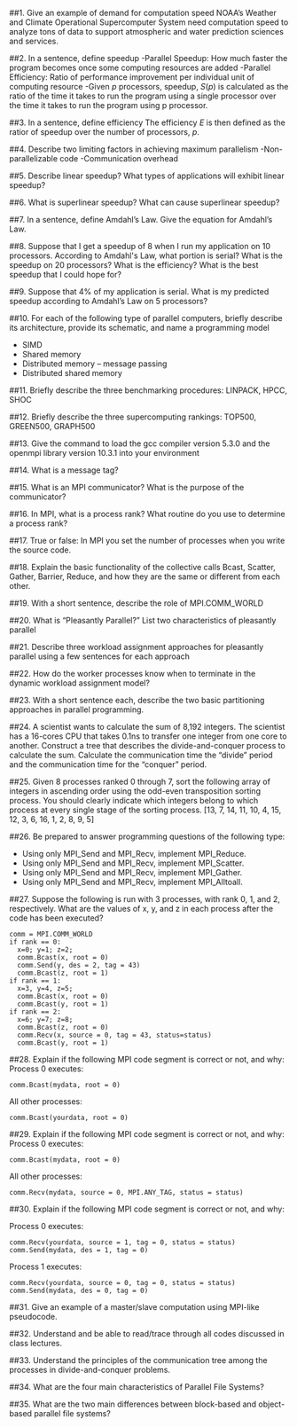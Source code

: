 ##1. Give an example of demand for computation speed
NOAA’s Weather and Climate Operational Supercomputer System need computation speed to analyze tons of data to support atmospheric and   water prediction sciences and services.

##2. In a  sentence, define speedup
-Parallel Speedup: How much faster the program becomes once some computing resources are added
-Parallel Efficiency: Ratio of performance improvement per individual unit of computing resource
-Given $p$ processors, speedup, $S(p)$ is calculated as the ratio of the time it takes to run the program using a single processor over the time it takes to run the program using p processor.

##3. In a sentence, define efficiency
The efficiency $E$ is then defined as the ratior of speedup over the number of processors, $p$.

##4. Describe two limiting factors in achieving maximum parallelism
-Non-parallelizable code
-Communication overhead

##5. Describe linear speedup?  What types of applications will exhibit linear speedup?

##6. What is superlinear speedup?  What can cause superlinear speedup?

##7. In a sentence, define Amdahl’s Law.  Give the equation for Amdahl’s Law.

##8. Suppose that I get a speedup of 8 when I run my application on 10 processors.  According to Amdahl's Law, what portion is serial?  What is the speedup on 20 processors?  What is the efficiency?  What is the best speedup that I could hope for?

##9. Suppose that 4% of my application is serial.  What is my predicted speedup according to Amdahl’s Law on 5 processors?

##10. For each of the following type of parallel computers, briefly describe its architecture, provide its schematic, and name a programming model
- SIMD
- Shared memory
- Distributed memory – message passing
- Distributed shared memory

##11. Briefly describe the three benchmarking procedures: LINPACK, HPCC, SHOC

##12. Briefly describe the three supercomputing rankings: TOP500, GREEN500, GRAPH500

##13. Give the command to load the gcc compiler version 5.3.0 and the openmpi library version 10.3.1 into your environment

##14. What is a message tag?

##15. What is an MPI communicator?  What is the purpose of the communicator?

##16. In MPI, what is a process rank? What routine do you use to determine a process rank?

##17. True or false:  In MPI you set the number of processes when you write the source code.

##18. Explain the basic functionality of the collective calls Bcast, Scatter, Gather, Barrier, Reduce, and how they are the same or different from each other.

##19. With a short sentence, describe the role of MPI.COMM_WORLD

##20. What is “Pleasantly Parallel?” List two characteristics of pleasantly parallel

##21. Describe three workload assignment approaches for pleasantly parallel using a few sentences for each approach

##22. How do the worker processes know when to terminate in the dynamic workload assignment model?

##23. With a short sentence each, describe the two basic partitioning approaches in parallel programming.

##24. A scientist wants to calculate the sum of 8,192 integers. The scientist has a 16-cores CPU that takes 0.1ns to transfer one integer from one core to another. Construct a tree that describes the divide-and-conquer process to calculate the sum. Calculate the communication time the “divide” period and the communication time for the “conquer” period.

##25. Given 8 processes ranked 0 through 7, sort the following array of integers in ascending order using the odd-even transposition sorting process. You should clearly indicate which integers belong to which process at every single stage of the sorting process. [13, 7, 14, 11, 10, 4, 15, 12, 3, 6, 16, 1, 2, 8, 9, 5]

##26. Be prepared to answer programming questions of the following type:       

- Using only MPI_Send and MPI_Recv, implement MPI_Reduce.
- Using only MPI_Send and MPI_Recv, implement MPI_Scatter.
- Using only MPI_Send and MPI_Recv, implement MPI_Gather.
- Using only MPI_Send and MPI_Recv, implement MPI_Alltoall.

##27. Suppose the following is run with 3 processes, with rank 0, 1, and 2, respectively. What are the values of x, y, and z in each process after the code has been executed?

~~~
comm = MPI.COMM_WORLD
if rank == 0:
  x=0; y=1; z=2;
  comm.Bcast(x, root = 0)
  comm.Send(y, des = 2, tag = 43)
  comm.Bcast(z, root = 1)
if rank == 1:  
  x=3, y=4, z=5;
  comm.Bcast(x, root = 0)
  comm.Bcast(y, root = 1)
if rank == 2:
  x=6; y=7; z=8;
  comm.Bcast(z, root = 0)
  comm.Recv(x, source = 0, tag = 43, status=status)
  comm.Bcast(y, root = 1)
~~~

##28. Explain if the following MPI code segment is correct or not, and why:
Process 0 executes:

~~~
comm.Bcast(mydata, root = 0)
~~~

All other processes:

~~~
comm.Bcast(yourdata, root = 0)
~~~

##29. Explain if the following MPI code segment is correct or not, and why:
Process 0 executes:

~~~
comm.Bcast(mydata, root = 0)
~~~

All other processes:

~~~
comm.Recv(mydata, source = 0, MPI.ANY_TAG, status = status)
~~~

##30. Explain if the following MPI code segment is correct or not, and why:

Process 0 executes:

~~~
comm.Recv(yourdata, source = 1, tag = 0, status = status)
comm.Send(mydata, des = 1, tag = 0)
~~~

Process 1 executes:

~~~
comm.Recv(yourdata, source = 0, tag = 0, status = status)
comm.Send(mydata, des = 0, tag = 0)
~~~

##31. Give an example of a master/slave computation using MPI-like pseudocode.

##32. Understand and be able to read/trace through all codes discussed in class lectures.

##33. Understand the principles of the communication tree among the processes in divide-and-conquer problems.

##34. What are the four main characteristics of Parallel File Systems?

##35. What are the two main differences between block-based and object-based parallel file systems?

